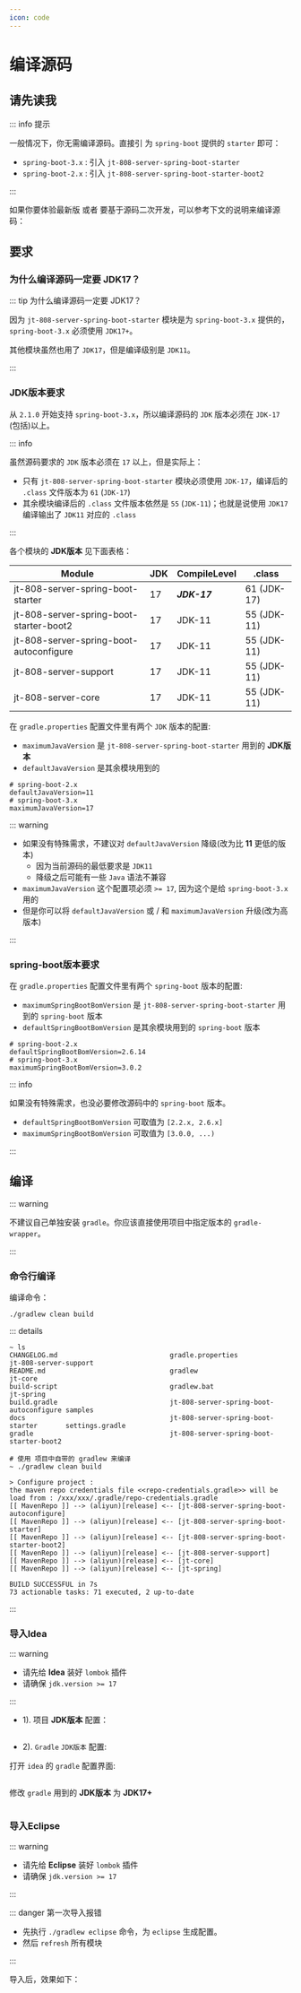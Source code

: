 ```yaml
---
icon: code
---
```


# 编译源码

## 请先读我

::: info 提示

一般情况下，你无需编译源码。直接引 为 `spring-boot` 提供的 `starter` 即可：

- `spring-boot-3.x` : 引入 `jt-808-server-spring-boot-starter`
- `spring-boot-2.x` : 引入 `jt-808-server-spring-boot-starter-boot2`

:::

如果你要体验最新版 或者 要基于源码二次开发，可以参考下文的说明来编译源码：

## 要求

### 为什么编译源码一定要 JDK17？

::: tip 为什么编译源码一定要 JDK17？

因为 `jt-808-server-spring-boot-starter` 模块是为 `spring-boot-3.x` 提供的，`spring-boot-3.x` 必须使用 `JDK17+`。

其他模块虽然也用了 `JDK17`，但是编译级别是 `JDK11`。

:::

### JDK版本要求

从 `2.1.0` 开始支持 `spring-boot-3.x`，所以编译源码的 `JDK` 版本必须在 `JDK-17` (包括)以上。

::: info

虽然源码要求的 `JDK` 版本必须在 `17` 以上，但是实际上：

- 只有 `jt-808-server-spring-boot-starter` 模块必须使用 `JDK-17`，编译后的 `.class` 文件版本为 `61` (`JDK-17`)
- 其余模块编译后的 `.class` 文件版本依然是 `55` (`JDK-11`)；也就是说使用 `JDK17` 编译输出了 `JDK11` 对应的 `.class`

:::

各个模块的 **JDK版本** 见下面表格：

| Module                                  | JDK | CompileLevel | .class      |
|-----------------------------------------|-----|--------------|-------------|
| jt-808-server-spring-boot-starter       | 17  | _**JDK-17**_ | 61 (JDK-17) |
| jt-808-server-spring-boot-starter-boot2 | 17  | JDK-11       | 55 (JDK-11) |
| jt-808-server-spring-boot-autoconfigure | 17  | JDK-11       | 55 (JDK-11) |
| jt-808-server-support                   | 17  | JDK-11       | 55 (JDK-11) |
| jt-808-server-core                      | 17  | JDK-11       | 55 (JDK-11) |

在 `gradle.properties` 配置文件里有两个 `JDK` 版本的配置:

- `maximumJavaVersion` 是 `jt-808-server-spring-boot-starter` 用到的 **JDK版本**
- `defaultJavaVersion` 是其余模块用到的

```properties
# spring-boot-2.x
defaultJavaVersion=11
# spring-boot-3.x
maximumJavaVersion=17
```

::: warning

- 如果没有特殊需求，不建议对 `defaultJavaVersion` 降级(改为比 **11** 更低的版本)
    - 因为当前源码的最低要求是 `JDK11`
    - 降级之后可能有一些 `Java` 语法不兼容
- `maximumJavaVersion` 这个配置项必须 `>= 17`, 因为这个是给 `spring-boot-3.x` 用的
- 但是你可以将 `defaultJavaVersion` 或 / 和 `maximumJavaVersion` 升级(改为高版本)

:::

### spring-boot版本要求

在 `gradle.properties` 配置文件里有两个 `spring-boot` 版本的配置:

- `maximumSpringBootBomVersion` 是 `jt-808-server-spring-boot-starter` 用到的 `spring-boot` 版本
- `defaultSpringBootBomVersion` 是其余模块用到的 `spring-boot` 版本

```properties
# spring-boot-2.x
defaultSpringBootBomVersion=2.6.14
# spring-boot-3.x
maximumSpringBootBomVersion=3.0.2
```

::: info

如果没有特殊需求，也没必要修改源码中的 `spring-boot` 版本。

- `defaultSpringBootBomVersion` 可取值为 `[2.2.x, 2.6.x]`
- `maximumSpringBootBomVersion` 可取值为 `[3.0.0, ...)`

:::

## 编译

::: warning

不建议自己单独安装 `gradle`。你应该直接使用项目中指定版本的 `gradle-wrapper`。

:::

### 命令行编译

编译命令：

```shell
./gradlew clean build
```

::: details

```shell
~ ls
CHANGELOG.md                            gradle.properties                       jt-808-server-support
README.md                               gradlew                                 jt-core
build-script                            gradlew.bat                             jt-spring
build.gradle                            jt-808-server-spring-boot-autoconfigure samples
docs                                    jt-808-server-spring-boot-starter       settings.gradle
gradle                                  jt-808-server-spring-boot-starter-boot2

# 使用 项目中自带的 gradlew 来编译
~ ./gradlew clean build

> Configure project :
the maven repo credentials file <<repo-credentials.gradle>> will be load from : /xxx/xxx/.gradle/repo-credentials.gradle
[[ MavenRepo ]] --> (aliyun)[release] <-- [jt-808-server-spring-boot-autoconfigure]
[[ MavenRepo ]] --> (aliyun)[release] <-- [jt-808-server-spring-boot-starter]
[[ MavenRepo ]] --> (aliyun)[release] <-- [jt-808-server-spring-boot-starter-boot2]
[[ MavenRepo ]] --> (aliyun)[release] <-- [jt-808-server-support]
[[ MavenRepo ]] --> (aliyun)[release] <-- [jt-core]
[[ MavenRepo ]] --> (aliyun)[release] <-- [jt-spring]

BUILD SUCCESSFUL in 7s
73 actionable tasks: 71 executed, 2 up-to-date
```

:::

### 导入Idea

::: warning

- 请先给 **Idea** 装好 `lombok` 插件
- 请确保 `jdk.version >= 17`

:::

- 1). 项目 **JDK版本** 配置：

<p class="">
    <img :src="$withBase('/img/v2/quick-start/build-from-source/idea-project-structure.png')">
</p>

- 2). `Gradle` `JDK版本` 配置:

打开 `idea` 的 `gradle` 配置界面:

<p class="">
    <img :src="$withBase('/img/v2/quick-start/build-from-source/gradle-jdk-step-1.png')">
</p>

修改 `gradle` 用到的 **JDK版本** 为 **JDK17+**

<p class="">
    <img :src="$withBase('/img/v2/quick-start/build-from-source/gradle-jdk-step-2.png')">
</p>

### 导入Eclipse

::: warning

- 请先给 **Eclipse** 装好 `lombok` 插件
- 请确保 `jdk.version >= 17`

:::

::: danger 第一次导入报错

- 先执行 `./gradlew eclipse` 命令，为 `eclipse` 生成配置。
- 然后 `refresh` 所有模块

:::

导入后，效果如下：

<p class="">
    <img :src="$withBase('/img/v2/quick-start/build-from-source/eclipse-project-view.png')">
</p>


